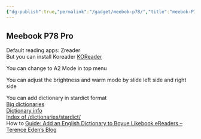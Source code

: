 ```yaml
---
{"dg-publish":true,"permalink":"/gadget/meebok-p78/","title":"meebok-P78","tags":["eink","ebook","reader"],"created":"2023-03-04T05:17:42.857+07:00","updated":"2025-08-06T07:12:20.205+07:00"}
---
```



## Meebook P78 Pro

Default reading apps: Zreader  
But you can install Koreader [KOReader](https://koreader.rocks/)

You can change to A2 Mode in top menu

You can adjust the brightness and warm mode by slide left side and right side

You can add dictionary in stardict format  
[Big dictionaries](http://download.huzheng.org/bigdict/)  
[Dictionary info](http://dictinfo.com/)  
[Index of /dictionaries/stardict/](https://download.wikdict.com/dictionaries/stardict/)  
How to [Guide: Add an English Dictionary to Boyue Likebook eReaders – Terence Eden’s Blog](https://shkspr.mobi/blog/2019/12/guide-add-an-english-dictionary-to-boyue-likebook-ereaders/)
